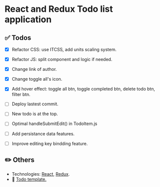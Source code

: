 # React and Redux Todo list application

## ✅ Todos

- [x] Refactor CSS: use ITCSS, add units scaling system.
- [x] Refactor JS: split component and logic if needed.
- [x] Change link of author.
- [x] Change toggle all's icon.
- [x] Add hover effect: toggle all btn, toggle completed btn, delete todo btn, filter btn.
- [ ] Deploy lastest commit.

- [ ] New todo is at the top.
- [ ] Optimal handleSubmitEdit() in TodoItem.js
- [ ] Add persistance data features.
- [ ] Improve editing key bindding feature.

## ✏️ Others

- Technologies: [React](https://reactjs.org/), [Redux](https://redux.js.org/).
- 🔗 [Todo template.](https://github.com/Klerith/TODO-CSS-Template)
